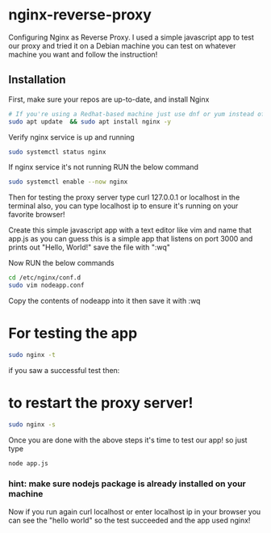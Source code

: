 # nginx-reverse-proxy

Configuring Nginx as Reverse Proxy.
I used a simple javascript app to test our proxy and tried it on a Debian machine you can test on whatever machine you want and follow the instruction!

## Installation

First, make sure your repos are up-to-date, and install Nginx

```bash
# If you're using a Redhat-based machine just use dnf or yum instead of apt
sudo apt update  && sudo apt install nginx -y
```
Verify nginx service is up and running
```bash
sudo systemctl status nginx
```
If nginx service it's not running RUN the below command
```bash
sudo systemctl enable --now nginx 
```
Then for testing the proxy server type curl 127.0.0.1 or localhost in the terminal
also, you can type localhost ip to ensure it's running on your favorite browser!

Create this simple javascript app with a text editor like vim and name that app.js
as you can guess this is a simple app that listens on port 3000 and prints out "Hello, World!" save the file with ":wq"

Now RUN the below commands
```bash
cd /etc/nginx/conf.d
sudo vim nodeapp.conf
```
Copy the contents of nodeapp into it then save it with :wq

# For testing the app
```bash
sudo nginx -t
```
if you saw a successful test then:

# to restart the proxy server!
```bash
sudo nginx -s
```
Once you are done with the above steps it's time to test our app! so just type

```bash
node app.js
```
### hint: make sure nodejs package is already installed on your machine
Now if you run again curl localhost or enter localhost ip in your browser you can see the "hello world" so the test succeeded and the app used nginx!

